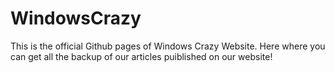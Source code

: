 # WindowsCrazy
This is the official Github pages of Windows Crazy Website. Here where you can get all the backup of our articles puiblished on our website!
